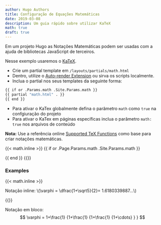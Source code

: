 ```yaml
---
author: Hugo Authors
title: Configuração de Equações Matemáticas
date: 2019-03-08
description: Um guia rápido sobre utilizar KaTeX
math: true
draft: true
---
```


Em um projeto Hugo as Notações Matemáticas podem ser usadas com a ajuda de bibliotecas JavaScript de terceiros.
<!--more-->

Nesse exemplo usaremos o [KaTeX](https://katex.org/).

- Crie um partial template em `/layouts/partials/math.html`
- Dentro, utilize o [Auto-render Extension](https://katex.org/docs/autorender.html) ou sirva os scripts localmente.
- Inclua o partial nos seus templates da seguinte forma:

```bash
{{ if or .Params.math .Site.Params.math }}
{{ partial "math.html" . }}
{{ end }}
```

- Para ativar o KaTex globalmente defina o parâmetro `math` como `true` na confgiuração do projeto
- Para ativar o KaTex em páginas específicas inclua o parâmetro `math: true` nos arquivos de conteúdo

**Nota:** Use a referência online [Supported TeX Functions](https://katex.org/docs/supported.html) como base para criar notações matemáticas.

{{< math.inline >}}
{{ if or .Page.Params.math .Site.Params.math }}
<!-- KaTeX -->
<link rel="stylesheet" href="https://cdn.jsdelivr.net/npm/katex@0.11.1/dist/katex.min.css" integrity="sha384-zB1R0rpPzHqg7Kpt0Aljp8JPLqbXI3bhnPWROx27a9N0Ll6ZP/+DiW/UqRcLbRjq" crossorigin="anonymous">
<script defer src="https://cdn.jsdelivr.net/npm/katex@0.11.1/dist/katex.min.js" integrity="sha384-y23I5Q6l+B6vatafAwxRu/0oK/79VlbSz7Q9aiSZUvyWYIYsd+qj+o24G5ZU2zJz" crossorigin="anonymous"></script>
<script defer src="https://cdn.jsdelivr.net/npm/katex@0.11.1/dist/contrib/auto-render.min.js" integrity="sha384-kWPLUVMOks5AQFrykwIup5lo0m3iMkkHrD0uJ4H5cjeGihAutqP0yW0J6dpFiVkI" crossorigin="anonymous" onload="renderMathInElement(document.body);"></script>
{{ end }}
{{</ math.inline >}}

### Examples

{{< math.inline >}}
<p>
Notação inline: \(\varphi = \dfrac{1+\sqrt5}{2}= 1.6180339887…\)
</p>
{{</ math.inline >}}

Notação em bloco:
$$
 \varphi = 1+\frac{1} {1+\frac{1} {1+\frac{1} {1+\cdots} } }
$$
